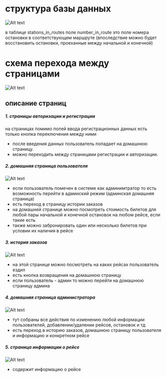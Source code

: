 # структура базы данных
![Alt text](img/bd_scheme.png?raw=true "bd_scheme")

в таблице stations_in_routes поле number_in_route это поле номера остановки в соответствующем маршруте (впоследствие можно будет восстановить остановки, проеханные между начальной и конечной)
# схема перехода между страницами
![Alt text](img/pages_scheme.png?raw=true "pages_scheme")
## описание страниц
##### 1. страницы авторизации и регистрации
на страницах помимо полей ввода регистрационных данных есть только кнопка переключения между ними
- после введения данных пользователь попадает на домашнюю страницу. 
- можно переходить между страницами регистрации и авторизации.
##### 2. домашняя страница пользователя
![Alt text](img/home_page.png?raw=true "home_page")
- если пользователь помечен в системе как админимтратор то есть возможность перейти в админский режим (админская домашняя страница)
- есть переход в страницу истории заказов
- на домашней странице можно посмотреть стоимость билетов для любой пары начальной и конечной остановок на любом рейсе, если такие есть
- также можно забронировать один или несколько билетов при условии их наличия в рейсе
##### 3. история заказов
![Alt text](img/user_history_page.png?raw=true "user_history_page")
- на этой странице можно посмотреть на каких рейсах пользователь ездил
- есть кнопка возвращения на домашнюю страницу
- если пользователь - админ то можно перейти на домашнюю страницу админа
##### 4. домашняя страница администратора
![Alt text](img/admin_home_page.png?raw=true "admin_home_page")
- тут собраны все действия по изменению любой информации пользователей, добавлении/удалении рейсов, остановок и тд
- есть переход в историю заказов, домашнюю страницу пользователя и информацию и конкретном рейсе
##### 5. страница информации о рейсе
![Alt text](img/admin_flight_info_page.png?raw=true "admin_flight_info_page")
- содержит информацию о рейсе
